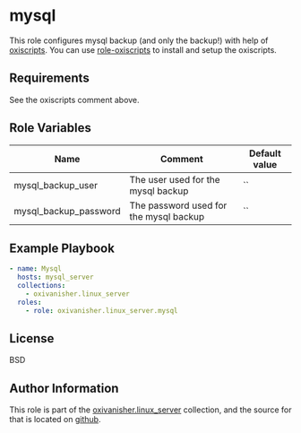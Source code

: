 mysql
=========

This role configures mysql backup (and only the backup!) with help of [oxiscripts](https://github.com/oxivanisher/oxiscripts). You can use [role-oxiscripts](https://github.com/oxivanisher/role-oxiscripts) to install and setup the oxiscripts.

Requirements
------------

See the oxiscripts comment above.

Role Variables
--------------

| Name                  | Comment                                | Default value |
|-----------------------|----------------------------------------|---------------|
| mysql_backup_user     | The user used for the mysql backup     | ``            |
| mysql_backup_password | The password used for the mysql backup | ``            |

Example Playbook
----------------
```yaml
- name: Mysql
  hosts: mysql_server
  collections:
    - oxivanisher.linux_server
  roles:
    - role: oxivanisher.linux_server.mysql
```

License
-------

BSD

Author Information
------------------

This role is part of the [oxivanisher.linux_server](https://github.com/oxivanisher/collection-linux_server) collection, and the source for that is located on [github](https://github.com/oxivanisher/collection-linux_server).
